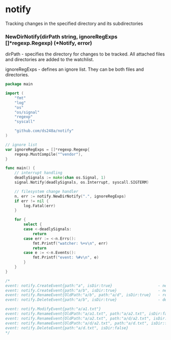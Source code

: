 # notify

Tracking changes in the specified directory and its subdirectories

### NewDirNotify(dirPath string, ignoreRegExps []*regexp.Regexp) (*Notify, error)

dirPath - specifies the directory for changes to be tracked. All attached files and directories are added to the watchlist.

ignoreRegExps - defines an ignore list. They can be both files and directories. 


```go
package main

import (
	"fmt"
	"log"
	"os"
	"os/signal"
	"regexp"
	"syscall"

	"github.com/ds248a/notify"
)

// ignore list
var ignoreRegExps = []*regexp.Regexp{
	regexp.MustCompile("^vendor"),
}

func main() {
	// interrupt handling
	deadlySignals := make(chan os.Signal, 1)
	signal.Notify(deadlySignals, os.Interrupt, syscall.SIGTERM)

	// filesystem change handler
	n, err := notify.NewDirNotify(".", ignoreRegExps)
	if err != nil {
		log.Fatal(err)
	}

	for {
		select {
		case <-deadlySignals:
			return
		case err := <-n.Errs():
			fmt.Printf("watcher: %+v\n", err)
			return
		case e := <-n.Events():
			fmt.Printf("event: %#v\n", e)
		}
	}
}

/*
event: notify.CreateEvent{path:"a", isDir:true}                    - new folder './a'
event: notify.CreateEvent{path:"a/b", isDir:true}                  - new folder './a/b'
event: notify.RenameEvent{OldPath:"a/b", path:"a/d", isDir:true}   - rename folder 'b' to 'd'
event: notify.DeleteEvent{path:"a/b", isDir:true}                  - delete folder './a/b'

event: notify.ModifyEvent{path:"a/a1.txt"}                                     - new or edit file
event: notify.RenameEvent{OldPath:"a/a1.txt", path:"a/a2.txt", isDir:false}    - rename file
event: notify.RenameEvent{OldPath:"a/a2.txt", path:"a/d/a2.txt", isDir:false}  - move file
event: notify.RenameEvent{OldPath:"a/d/a2.txt", path:"a/d.txt", isDir:false}   - rename && move file
event: notify.DeleteEvent{path:"a/d.txt", isDir:false}                         - delete file
*/
```
